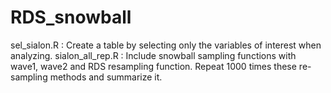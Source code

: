 # RDS_snowball
sel_sialon.R : Create a table by selecting only the variables of interest when analyzing.
sialon_all_rep.R : Include snowball sampling functions with wave1, wave2 and RDS resampling function. Repeat 1000 times these re-sampling methods and summarize it. 
